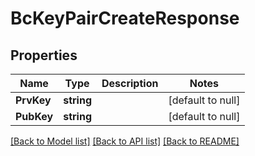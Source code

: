# BcKeyPairCreateResponse

## Properties
Name | Type | Description | Notes
------------ | ------------- | ------------- | -------------
**PrvKey** | **string** |  | [default to null]
**PubKey** | **string** |  | [default to null]

[[Back to Model list]](../README.md#documentation-for-models) [[Back to API list]](../README.md#documentation-for-api-endpoints) [[Back to README]](../README.md)


